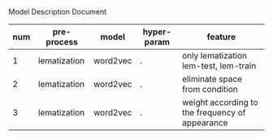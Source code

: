 Model Description Document

| num | pre-process  | model  | hyper-param | feature |
| --- | ------------ | -------- | --------- | ------- |
|  1  | lematization | word2vec | . | only lematization lem-test, lem-train  |
|  2  | lematization | word2vec | . | eliminate space from condition  |
|  3  | lematization | word2vec | . | weight according to the frequency of appearance |